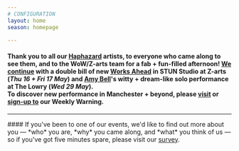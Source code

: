 ```yaml
---
# CONFIGURATION
layout: home
season: homepage

---
```

#### Thank you to all our [Haphazard](/current/2019-haphazard) artists, to everyone who came along to see them, and to the WoW/Z-arts team for a fab + fun-filled afternoon! [We continue](/current/2019-springsummer) with a double bill of new [Works Ahead](/current/2019-worksahead) in STUN Studio at Z-arts (*Thu 16 + Fri 17 May*) and [Amy Bell](/current/2019-springsummer/bell)'s witty + dream-like solo performance at The Lowry (*Wed 29 May*).<br>To discover new performance in Manchester + beyond, please <a href="http://wordofwarning.posthaven.com" target="_blank">visit</a> or <a href="http://eepurl.com/i_Odb" target="_blank">sign-up to</a> our Weekly Warning.          
<hr>               
#### If you've been to one of our events, we'd like to find out more about you — *who* you are, *why* you came along, and *what* you think of us — so if you've got five minutes spare, please visit our <a href="http://research.audiencesurveys.org/s.asp?k=152950990710" target="_blank">survey</a>.

